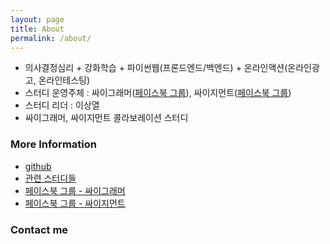 ```yaml
---
layout: page
title: About
permalink: /about/
---
```


* 의사결정심리 + 강화학습 + 파이썬웹(프론드엔드/백엔드) + 온라인액션(온라인광고, 온라인테스팅)
* 스터디 운영주체 : 싸이그래머([페이스북 그룹](https://www.facebook.com/groups/psygrammer/)), 싸이지먼트([페이스북 그룹](https://www.facebook.com/groups/psygement/))
* 스터디 리더 : 이상열
* 싸이그래머, 싸이지먼트 콜라보레이션 스터디

### More Information

* [github](https://github.com/psygrammer/dprl)
* [관련 스터디들](http://psygrammer.github.io/)
* [페이스북 그룹 - 싸이그래머](https://www.facebook.com/groups/psygrammer/)
* [페이스북 그룹 - 싸이지먼트](https://www.facebook.com/groups/psygement/)


### Contact me
